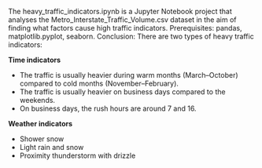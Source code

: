 The heavy_traffic_indicators.ipynb is a Jupyter Notebook project that analyses the Metro_Interstate_Traffic_Volume.csv dataset in the aim of finding what factors cause high traffic indicators.
Prerequisites: pandas, matplotlib.pyplot, seaborn.
Conclusion: There are two types of heavy traffic indicators:

**Time indicators**
- The traffic is usually heavier during warm months (March–October) compared to cold months (November–February).
- The traffic is usually heavier on business days compared to the weekends.
- On business days, the rush hours are around 7 and 16.

**Weather indicators**
- Shower snow
- Light rain and snow
- Proximity thunderstorm with drizzle
